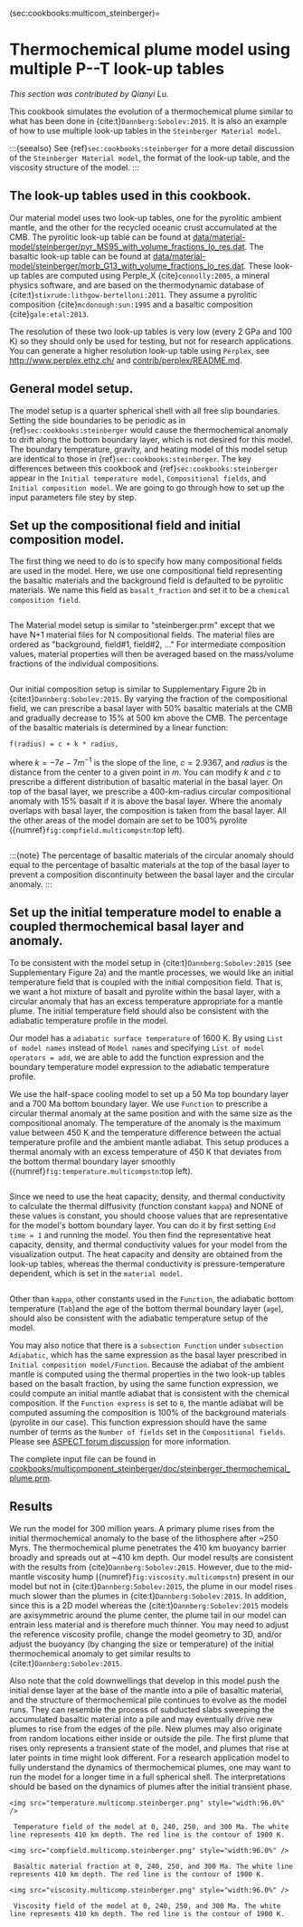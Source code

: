 (sec:cookbooks:multicom_steinberger)=
#  Thermochemical plume model using multiple P--T look-up tables

*This section was contributed by Qianyi Lu.*

This cookbook simulates the evolution of a thermochemical plume similar
to what has been done in {cite:t}`Dannberg:Sobolev:2015`. It is also an example
of how to use multiple look-up tables in the `Steinberger Material model`.

:::{seealso}
See {ref}`sec:cookbooks:steinberger` for a more detail discussion of the
`Steinberger Material model`, the format of the look-up table, and the viscosity
structure of the model.
:::

## The look-up tables used in this cookbook.

Our material model uses two look-up tables, one for the pyrolitic ambient mantle,
and the other for the recycled oceanic crust accumulated at the CMB. The pyrolitic
look-up table can be found at
[data/material-model/steinberger/pyr_MS95_with_volume_fractions_lo_res.dat](https://www.github.com/geodynamics/aspect/blob/main/data/material-model/steinberger/pyr_MS95_with_volume_fractions_lo_res.dat).
The basaltic look-up table can be found at [data/material-model/steinberger/morb_G13_with_volume_fractions_lo_res.dat](https://www.github.com/geodynamics/aspect/blob/main/data/material-model/steinberger/morb_G13_with_volume_fractions_lo_res.dat).
These look-up tables are computed using Perple_X {cite}`connolly:2005`, a mineral
physics software, and are based on the thermodynamic database of {cite:t}`stixrude:lithgow-bertelloni:2011`.
They assume a pyrolitic composition {cite}`mcdonough:sun:1995` and a basaltic composition
{cite}`gale:etal:2013`.

The resolution of these two look-up tables is very low (every 2 GPa and 100 K)
so they should only be used for testing, but not for research applications.
You can generate a higher resolution look-up table using `Perplex`,
see <http://www.perplex.ethz.ch/> and [contrib/perplex/README.md](https://github.com/geodynamics/aspect/blob/main/contrib/perplex/README.md).

## General model setup.

The model setup is a quarter spherical shell with all free slip boundaries.
Setting the side boundaries to be periodic as in {ref}`sec:cookbooks:steinberger`
would cause the thermochemical anomaly to drift along the bottom boundary layer,
which is not desired for this model. The boundary temperature, gravity, and
heating model of this model setup are identical to those in {ref}`sec:cookbooks:steinberger`.
The key differences between this cookbook and {ref}`sec:cookbooks:steinberger`
appear in the `Initial temperature model`, `Compositional fields`, and
`Initial composition model`. We are going to go through how to set up
the input parameters file stey by step.

## Set up the compositional field and initial composition model.

The first thing we need to do is to specify how many compositional fields are
used in the model. Here, we use one compositional field representing the basaltic
materials and the background field is defaulted to be pyrolitic materials. We name this field as `basalt_fraction` and set it to be a `chemical composition field`.

```{literalinclude} comp.field.prm
```

The Material model setup is similar to "steinberger.prm" except that we have
N+1 material files for N compositional fields. The material files are ordered
as "background, field#1, field#2, ..." For intermediate composition values,
material properties will then be averaged based on the mass/volume fractions
of the individual compositions.

```{literalinclude} lookup.part.prm
```

Our initial composition setup is similar to Supplementary Figure 2b in
{cite:t}`Dannberg:Sobolev:2015`.  By varying the fraction of the compositional
field, we can prescribe a basal layer with 50% basaltic materials at the CMB and
gradually decrease to 15% at 500 km above the CMB. The percentage of the basaltic
materials is determined by a linear function:
```{math}
f(radius) = c + k * radius,
```
where $k = -7e-7 m^{-1}$ is the slope of the line, $c = 2.9367$, and $radius$
is the distance from the center to a given point in $m$. You can modify $k$
and $c$ to prescribe a different distribution of basaltic material in the basal
layer. On top of the basal layer, we prescribe a 400-km-radius circular
compositional anomaly with 15% basalt if it is above the basal
layer. Where the anomaly overlaps with basal layer, the
composition is taken from the basal layer. All the other areas of the model domain are set to be 100%
pyrolite ({numref}`fig:compfield.multicompstn`:top left).

```{literalinclude} comp.setup.prm
```
:::{note}
The percentage of basaltic materials of the circular anomaly should equal to
the percentage of basaltic materials at the top of the basal layer to prevent
a composition discontinuity between the basal layer and the circular anomaly.
:::

## Set up the initial temperature model to enable a coupled thermochemical basal layer and anomaly.

To be consistent with the model setup in {cite:t}`Dannberg:Sobolev:2015` (see
Supplementary Figure 2a) and the mantle processes, we would like an initial
temperature field that is coupled with the initial composition field. That is,
we want a hot mixture of basalt and pyrolite within the basal layer, with a circular
anomaly that has an excess temperature appropriate for a mantle plume. The initial
temperature field should also be consistent with the adiabatic temperature
profile in the model.

Our model has a `adiabatic surface temperature` of 1600 K. By using `List of model names`
instead of `Model names` and specifying `List of model operators = add`, we
are able to add the function expression and the boundary temperature model
expression to the adiabatic temperature profile.

We use the half-space cooling model to set up a 50 Ma top boundary layer and
a 700 Ma bottom boundary layer. We use `Function` to prescribe a circular
thermal anomaly at the same position and with the same size as the compositional
anomaly. The temperature of the anomaly is the maximum value between 450 K and
the temperature difference between the actual temperature profile and the ambient
mantle adiabat. This setup produces a thermal anomaly with an excess
temperature of 450 K that deviates from the bottom thermal boundary layer smoothly
({numref}`fig:temperature.multicompstn`:top left).
```{literalinclude} temperature.setup.prm
```
Since we need to use the heat capacity, density, and thermal conductivity to
calculate the thermal diffusivity (function constant `kappa`) and NONE of these values is constant, you should choose values that are representative for the model's bottom boundary layer. You can do it by first setting `End time = 1`
and running the model. You then find the representative heat capacity, density, and thermal conductivity values for your model from the visualization output. The heat capacity and density are obtained from the look-up tables, whereas the thermal conductivity is pressure-temperature dependent, which is set in the `material model`.
```{literalinclude} conductivity.setup.prm
```
Other than `kappa`, other constants used in the `Function`, the adiabatic bottom temperature (`Tab`)and the age of the bottom thermal boundary layer (`age`), should also be consistent with the adiabatic temperature setup of the model.

You may also notice that there is a `subsection Function` under `subsection Adiabatic`, which has the same expression as the basal layer prescribed in `Initial composition model/Function`. Because the adiabat of the ambient mantle is computed using the thermal properties in the two look-up tables based on the basalt fraction, by using the same function expression, we could compute an initial mantle adiabat that is consistent with the chemical composition. If the `Function express` is set to `0`, the mantle adiabat will be computed assuming the composition is  100% of the background materials (pyrolite in our case). This function expression should have the same number of terms as the `Number of fields` set in the
`Compositional fields`. Please see [ASPECT forum discussion](https://community.geodynamics.org/t/there-is-a-problem-when-use-initial-temperature-model-adiabatic-half-space-cooling-with-number-of-composition-greater-than-1-ascii-model/3160/2) for more information.


The complete input file can be found in
[cookbooks/multicomponent_steinberger/doc/steinberger_thermochemical_plume.prm](https://www.github.com/geodynamics/aspect/blob/main/cookbooks/multicomponent_steinberger/doc/steinberger_thermochemical_plume.prm).

## Results

We run the model for 300 million years. A primary plume rises from the initial thermochemical anomaly to the base of the lithosphere after ~250 Myrs. The thermochemical plume penetrates the 410 km buoyancy barrier broadly and spreads out at ~410 km depth. Our model results are consistent with the results from {cite}`Dannberg:Sobolev:2015`. However, due to the mid-mantle viscosity hump ({numref}`fig:viscosity.multicompstn`) present in our model but not in {cite:t}`Dannberg:Sobolev:2015`, the plume in our model rises much slower than the plumes in {cite:t}`Dannberg:Sobolev:2015`. In addition, since this is a 2D model whereas the {cite:t}`Dannberg:Sobolev:2015` models are axisymmetric around the plume center, the plume tail in our model can entrain less material and is therefore much thinner. You may need to adjust the reference
viscosity profile, change the model geometry to 3D, and/or adjust the buoyancy (by changing the size or temperature) of the initial thermochemical anomaly to get similar results to {cite:t}`Dannberg:Sobolev:2015`.

Also note that the cold downwellings that develop in this model push the initial dense layer at the base of the mantle into a pile of basaltic material, and the structure of thermochemical pile continues to evolve as the model runs. They can resemble the process of subducted slabs sweeping the accumulated basaltic material into a pile and may eventually drive new plumes to rise from the edges of the pile. New plumes may also originate from random locations either inside or outside the pile. The first plume that rises only represents a transient state of the model, and plumes that rise at later points in time might look different. For a research application model to fully understand the dynamics of thermochemical plumes, one may want to run the model for a longer time in a full spherical shell. The interpretations should be based on the dynamics of plumes after the initial transient phase.

```{figure-md} fig:temperature.multicompstn
<img src="temperature.multicomp.steinberger.png" style="width:96.0%" />

 Temperature field of the model at 0, 240, 250, and 300 Ma. The white line represents 410 km depth. The red line is the contour of 1900 K.
```

```{figure-md} fig:compfield.multicompstn
<img src="compfield.multicomp.steinberger.png" style="width:96.0%" />

 Basaltic material fraction at 0, 240, 250, and 300 Ma. The white line represents 410 km depth. The red line is the contour of 1900 K.
```
```{figure-md} fig:viscosity.multicompstn
<img src="viscosity.multicomp.steinberger.png" style="width:96.0%" />

 Viscosity field of the model at 0, 240, 250, and 300 Ma. The white line represents 410 km depth. The red line is the contour of 1900 K.
```
